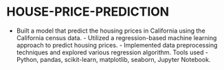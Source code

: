 # HOUSE-PRICE-PREDICTION
- Built a model that predict the housing prices in California using the California census data. - Utilized a regression-based machine learning approach to predict housing prices. - Implemented data preprocessing techniques and explored various regression algorithm. Tools used - Python, pandas, scikit-learn, matplotlib, seaborn, Jupyter Notebook.

